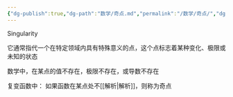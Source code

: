 ```yaml
---
{"dg-publish":true,"dg-path":"数学/奇点.md","permalink":"/数学/奇点/","dgPassFrontmatter":true,"noteIcon":"","created":"2024-05-21T15:20:28.136+08:00","updated":"2024-05-28T10:36:13.004+08:00"}
---
```


Singularity

它通常指代一个在特定领域内具有特殊意义的点，这个点标志着某种变化、极限或未知的状态

数学中，在某点的值不存在，极限不存在，或导数不存在

复变函数中：
	如果函数在某点处不[[解析\|解析]]，则称为奇点

